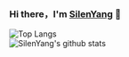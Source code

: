 ### Hi there，I'm [SilenYang](https://github.com/SilenYang?tab=repositories) 👋

<!--
**SilenYang/SilenYang** is a ✨ _special_ ✨ repository because its `README.md` (this file) appears on your GitHub profile.

Here are some ideas to get you started:

- 🔭 I’m currently working on ...
- 🌱 I’m currently learning ...
- 👯 I’m looking to collaborate on ...
- 🤔 I’m looking for help with ...
- 💬 Ask me about ...
- 📫 How to reach me: ...
- 😄 Pronouns: ...
- ⚡ Fun fact: ...
-->
![Top Langs](https://github-readme-stats.vercel.app/api/top-langs/?username=SilenYang&layout=compact)
<br />
![SilenYang's github stats](https://github-readme-stats.vercel.app/api?username=SilenYang&show_icons=true&theme=dracula)
